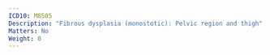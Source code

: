 ```yaml
---
ICD10: M8505
Description: "Fibrous dysplasia (monostotic): Pelvic region and thigh"
Matters: No
Weight: 0
---
```


